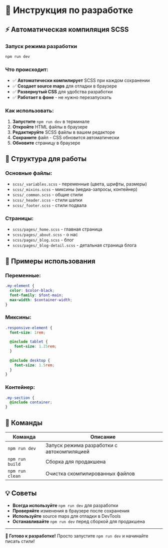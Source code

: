 # 🚀 Инструкция по разработке

## ⚡ Автоматическая компиляция SCSS

### Запуск режима разработки
```bash
npm run dev
```

### Что происходит:
- ✅ **Автоматически компилирует** SCSS при каждом сохранении
- ✅ **Создает source maps** для отладки в браузере
- ✅ **Развернутый CSS** для удобства разработки
- ✅ **Работает в фоне** - не нужно перезапускать

### Как использовать:
1. **Запустите** `npm run dev` в терминале
2. **Откройте** HTML файлы в браузере
3. **Редактируйте** SCSS файлы в вашем редакторе
4. **Сохраните** файл - CSS обновится автоматически
5. **Обновите** страницу в браузере

## 📁 Структура для работы

### Основные файлы:
- `scss/_variables.scss` - переменные (цвета, шрифты, размеры)
- `scss/_mixins.scss` - миксины (медиа-запросы, контейнер)
- `scss/_common.scss` - общие стили
- `scss/_header.scss` - стили шапки
- `scss/_footer.scss` - стили подвала

### Страницы:
- `scss/pages/_home.scss` - главная страница
- `scss/pages/_about.scss` - о нас
- `scss/pages/_blog.scss` - блог
- `scss/pages/_blog-detail.scss` - детальная страница блога

## 🎨 Примеры использования

### Переменные:
```scss
.my-element {
  color: $color-black;
  font-family: $font-main;
  max-width: $container-width;
}
```

### Миксины:
```scss
.responsive-element {
  font-size: 1rem;
  
  @include tablet {
    font-size: 1.25rem;
  }
  
  @include desktop {
    font-size: 1.5rem;
  }
}
```

### Контейнер:
```scss
.my-section {
  @include container;
}
```

## 🔧 Команды

| Команда | Описание |
|---------|----------|
| `npm run dev` | Запуск режима разработки с автокомпиляцией |
| `npm run build` | Сборка для продакшена |
| `npm run clean` | Очистка скомпилированных файлов |

## 💡 Советы

- **Всегда используйте** `npm run dev` для разработки
- **Проверяйте** изменения в браузере после сохранения
- **Используйте** source maps для отладки в DevTools
- **Останавливайте** `npm run dev` перед сборкой для продакшена

---

**🎉 Готово к разработке!** Просто запустите `npm run dev` и начинайте писать стили!
